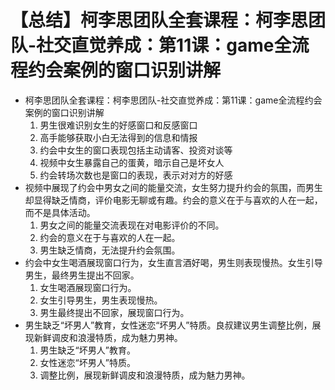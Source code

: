 # 【总结】柯李思团队全套课程：柯李思团队-社交直觉养成：第11课：game全流程约会案例的窗口识别讲解

-   柯李思团队全套课程：柯李思团队-社交直觉养成：第11课：game全流程约会案例的窗口识别讲解
    1.  男生很难识别女生的好感窗口和反感窗口
    2.  高手能够获取小白无法得到的信息和情报
    3.  约会中女生的窗口表现包括主动请客、投资对谈等
    4.  视频中女生暴露自己的蛋黄，暗示自己是坏女人
    5.  约会转场次数也是窗口的表现，表示对对方的好感
-   视频中展现了约会中男女之间的能量交流，女生努力提升约会的氛围，而男生却显得缺乏情商，评价电影无聊或有趣。约会的意义在于与喜欢的人在一起，而不是具体活动。
    1.  男女之间的能量交流表现在对电影评价的不同。
    2.  约会的意义在于与喜欢的人在一起。
    3.  男生缺乏情商，无法提升约会氛围。
-   约会中女生喝酒展现窗口行为，女生直言酒好喝，男生则表现慢热。女生引导男生，最终男生提出不回家。
    1.  女生喝酒展现窗口行为。
    2.  女生引导男生，男生表现慢热。
    3.  男生最终提出不回家，展现窗口行为。
-   男生缺乏“坏男人”教育，女性迷恋“坏男人”特质。良叔建议男生调整比例，展现新鲜调皮和浪漫特质，成为魅力男神。
    1.  男生缺乏“坏男人”教育。
    2.  女性迷恋“坏男人”特质。
    3.  调整比例，展现新鲜调皮和浪漫特质，成为魅力男神。